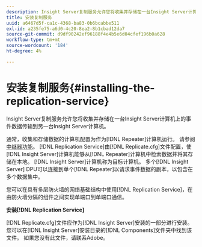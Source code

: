 ```yaml
---
description: Insight Server复制服务允许您将收集并存储在一台Insight Server计算机上的事件数据传输到另一台Insight Server计算机。
title: 安装复制服务
uuid: a6467d5f-ca1c-4368-ba83-0b6bcabbe511
exl-id: a235fe75-a6d0-4c20-8ea2-8b1cbad12da7
source-git-commit: d9df90242ef96188f4e4b5e6d04cfef196b0a628
workflow-type: tm+mt
source-wordcount: '184'
ht-degree: 4%

---
```


# 安装复制服务{#installing-the-replication-service}

Insight Server复制服务允许您将收集并存储在一台Insight Server计算机上的事件数据传输到另一台Insight Server计算机。

通常，收集和存储数据的计算机配置为作为[!DNL Repeater]计算机运行。 请参阅[中继器功能](../../../home/c-inst-svr/c-rptr-fntly/c-rptr-fntly.md)。 [!DNL Replication Service]由[!DNL Replicate.cfg]文件配置，使[!DNL Insight Server]计算机能够从[!DNL Repeater]计算机中检索数据并将其存储在本地。 [!DNL Insight Server]计算机称为目标计算机。 多个[!DNL Insight Server] DPU可以连接到单个[!DNL Repeater]以请求事件数据的副本，以包含在多个数据集中。

您可以在具有多层防火墙的网络基础结构中使用[!DNL Replication Service]，在由防火墙分隔的组件之间实现单端口到单端口通信。

**安装[!DNL Replication Service]**

[!DNL Replicate.cfg]文件应作为[!DNL Insight Server]安装的一部分进行安装。 您可以在[!DNL Insight Server]安装目录的[!DNL Components]文件夹中找到该文件。 如果您没有此文件，请联系Adobe。
